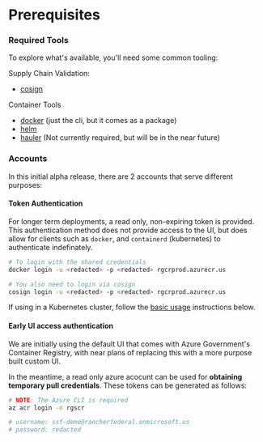 # Prerequisites 

### Required Tools
To explore what's available, you'll need some common tooling:

Supply Chain Validation:
- [cosign](https://github.com/sigstore/cosign)

Container Tools
- [docker](https://docs.docker.com/get-docker/0) (just the cli, but it comes as a package)
- [helm](https://helm.sh/docs/)
- [hauler](https://hauler.dev) (Not currently required, but will be in the near future)

### Accounts

In this initial alpha release, there are 2 accounts that serve different purposes:

#### Token Authentication

For longer term deployments, a read only, non-expiring token is provided.  This authentication method does not provide access to the UI, but does allow for clients such as `docker`, and `containerd` (kubernetes) to authenticate indefinately.

```bash
# To login with the shared credentials
docker login -u <redacted> -p <redacted> rgcrprod.azurecr.us

# You also need to login via cosign
cosign login -u <redacted> -p <redacted> rgcrprod.azurecr.us
```
If using in a Kubernetes cluster, follow the [basic usage](#basic-usage) instructions below.

#### Early UI access authentication

We are initially using the default UI that comes with Azure Government's Container Registry, with near plans of replacing this with a more purpose built custom UI.

In the meantime, a read only azure acocunt can be used for __obtaining temporary pull credentials__.  These tokens can be generated as follows:

```bash
# NOTE: The Azure CLI is required
az acr login -n rgscr

# username: ssf-demo@rancherfederal.onmicrosoft.us
# password: redacted
```